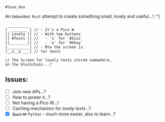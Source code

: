 `#love_box`

An `Embedded Rust` attempt to create something small, lovely and useful...! :"}  

```
 __________
| ________ | // - It's a Pico W
|| Lovely || // - With two buttons
|| #Texts || //   - `x` for `#Xiss`
||________|| //   - `o` for `#Okay`
|__________| // - Btw the screen is
|__x__o____| // for texts

// The Screen for lovely texts stored somewhere,  
on the blockchain...?
```

## Issues:
- [ ] Join new APs...?
- [ ] How to power it...?
- [ ] Not having a Pico W...!
- [ ] Caching mechanism for *lovely texts*...?
- [x] ~~`Rust` or~~ `Python` - much more easier, also to learn...?
